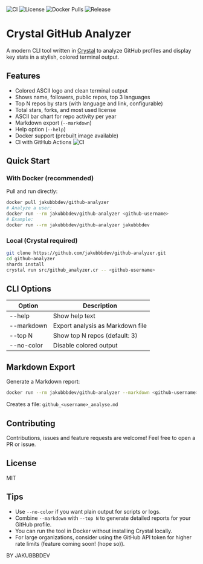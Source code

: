 ![CI](https://github.com/jakubbbdev/github-analyzer/actions/workflows/ci.yml/badge.svg)
![License](https://img.shields.io/github/license/jakubbbdev/github-analyzer)
![Docker Pulls](https://img.shields.io/docker/pulls/jakubbbdev/github-analyzer)
![Release](https://img.shields.io/github/v/release/jakubbbdev/github-analyzer)

# Crystal GitHub Analyzer

A modern CLI tool written in [Crystal](https://crystal-lang.org/) to analyze GitHub profiles and display key stats in a stylish, colored terminal output.

## Features
- Colored ASCII logo and clean terminal output
- Shows name, followers, public repos, top 3 languages
- Top N repos by stars (with language and link, configurable)
- Total stars, forks, and most used license
- ASCII bar chart for repo activity per year
- Markdown export (`--markdown`)
- Help option (`--help`)
- Docker support (prebuilt image available)
- CI with GitHub Actions ![CI](https://github.com/jakubbbdev/github-analyzer/actions/workflows/ci.yml/badge.svg)

## Quick Start

### With Docker (recommended)
Pull and run directly:
```sh
docker pull jakubbbdev/github-analyzer
# Analyze a user:
docker run --rm jakubbbdev/github-analyzer <github-username>
# Example:
docker run --rm jakubbbdev/github-analyzer jakubbbdev
```

### Local (Crystal required)
```sh
git clone https://github.com/jakubbbdev/github-analyzer.git
cd github-analyzer
shards install
crystal run src/github_analyzer.cr -- <github-username>
```

## CLI Options
| Option         | Description                                 |
|---------------|---------------------------------------------|
| --help        | Show help text                              |
| --markdown    | Export analysis as Markdown file            |
| --top N       | Show top N repos (default: 3)               |
| --no-color    | Disable colored output                      |

## Markdown Export
Generate a Markdown report:
```sh
docker run --rm jakubbbdev/github-analyzer --markdown <github-username>
```
Creates a file: `github_<username>_analyse.md`

## Contributing
Contributions, issues and feature requests are welcome! Feel free to open a PR or issue.


## License
MIT 

## Tips

- Use `--no-color` if you want plain output for scripts or logs.
- Combine `--markdown` with `--top N` to generate detailed reports for your GitHub profile.
- You can run the tool in Docker without installing Crystal locally.
- For large organizations, consider using the GitHub API token for higher rate limits (feature coming soon! (hope so)).

BY JAKUBBBDEV